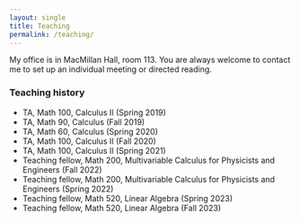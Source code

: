 ```yaml
---
layout: single
title: Teaching
permalink: /teaching/
---
```


My office is in MacMillan Hall, room 113. You are always welcome to contact me to set up an individual meeting or directed reading.

### Teaching history

- TA, Math 100, Calculus II (Spring 2019)
- TA, Math 90, Calculus (Fall 2019)
- TA, Math 60, Calculus (Spring 2020)
- TA, Math 100, Calculus II (Fall 2020)
- TA, Math 100, Calculus II (Spring 2021)
- Teaching fellow, Math 200, Multivariable Calculus for Physicists and Engineers (Fall 2022)
- Teaching fellow, Math 200, Multivariable Calculus for Physicists and Engineers (Spring 2022)
- Teaching fellow, Math 520, Linear Algebra (Spring 2023)
- Teaching fellow, Math 520, Linear Algebra (Fall 2023)